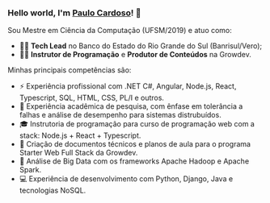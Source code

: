 ### Hello world, I'm <a href="https://www.linkedin.com/in/paulovinicius-cardoso/" target="_blank">Paulo Cardoso</a>! 👋

Sou Mestre em Ciência da Computação (UFSM/2019) e atuo como:
- 🧑‍💼 **Tech Lead** no Banco do Estado do Rio Grande do Sul (Banrisul/Vero);
- 🧑‍💻 **Instrutor de Programação** e **Produtor de Conteúdos** na Growdev.

Minhas principais competências são:
- ⚡ Experiência profissional com .NET C#, Angular, Node.js, React, Typescript, SQL, HTML, CSS, PL/I e outros.
- 🔬 Experiência acadêmica de pesquisa, com ênfase em tolerância a falhas e análise de desempenho para sistemas distrubuídos.
- 🎓 Instrutoria de programação para curso de programação web com a stack: Node.js + React + Typescript.
- 📓 Criação de documentos técnicos e planos de aula para o programa Starter Web Full Stack da Growdev.
- 🤖 Análise de Big Data com os frameworks Apache Hadoop e Apache Spark.
- 💻 Experiência de desenvolvimento com Python, Django, Java e tecnologias NoSQL.

